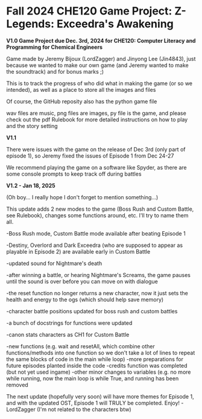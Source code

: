 # Fall 2024 CHE120 Game Project: Z-Legends: Exceedra's Awakening
**V1.0
Game Project due Dec. 3rd, 2024 for CHE120: Computer Literacy and Programming for Chemical Engineers**

Game made by Jeremy Bijoux (LordZagger) and Jinyong Lee (Jin4843), just because we wanted to make our own game (and Jeremy wanted to make the soundtrack) and for bonus marks ;)

This is to track the progress of who did what in making the game (or so we intended), as well as a place to store all the images and files

Of course, the GitHub reposity also has the python game file

wav files are music, png files are images, py file is the game, and please check out the pdf Rulebook for more detailed instructions on how to play and the story setting


**V1.1**

There were issues with the game on the release of Dec 3rd (only part of episode 1), so Jeremy fixed the issues of Episode 1 from Dec 24-27

We recommend playing the game on a software like Spyder, as there are some console prompts to keep track off during battles


**V1.2 - Jan 18, 2025**

(Oh boy... I really hope I don't forget to mention something...)

This update adds 2 new modes to the game (Boss Rush and Custom Battle, see Rulebook), changes some functions around, etc. I'll try to name them all.

-Boss Rush mode, Custom Battle mode available after beating Episode 1

-Destiny, Overlord and Dark Exceedra (who are supposed to appear as playable in Episode 2) are available early in Custom Battle

-updated sound for Nightmare's death

-after winning a battle, or hearing Nightmare's Screams, the game pauses until the sound is over before you can move on with dialogue

-the reset function no longer returns a new character, now it just sets the health and energy to the ogs (which should help save memory)

-character battle positions updated for boss rush and custom battles

-a bunch of docstrings for functions were updated

-canon stats characters as CH1 for Custom Battle

-new functions (e.g. wait and resetAll, which combine other functions/methods into one function so we don't take a lot of lines to repeat the same blocks of code in the main while loop)
-more preparations for future episodes planted inside the code
-credits function was completed (but not yet used ingame) 
-other minor changes to variables (e.g. no more while running, now the main loop is while True, and running has been removed

The next update (hopefully very soon) will have more themes for Episode 1, and with the updated OST, Episode 1 will TRULY be completed.
Enjoy! -LordZagger (I'm not related to the characters btw)
